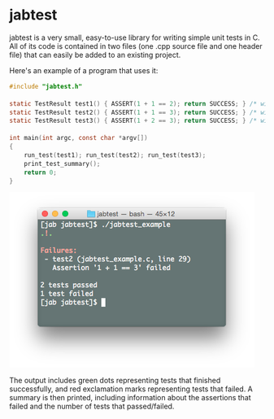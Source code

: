 jabtest
=======

jabtest is a very small, easy-to-use library for writing simple unit tests in C.
All of its code is contained in two files (one .cpp source file and one header file)
that can easily be added to an existing project.

Here's an example of a program that uses it:

```c
#include "jabtest.h"

static TestResult test1() { ASSERT(1 + 1 == 2); return SUCCESS; } /* will succeed */
static TestResult test2() { ASSERT(1 + 1 == 3); return SUCCESS; } /* will fail */
static TestResult test3() { ASSERT(1 + 2 == 3); return SUCCESS; } /* will succeed */
    
int main(int argc, const char *argv[])
{
    run_test(test1); run_test(test2); run_test(test3);
    print_test_summary();
    return 0;
}
```

![Screenshot](jabtest_example.png)

The output includes green dots representing tests that finished successfully, and
red exclamation marks representing tests that failed. A summary is then printed,
including information about the assertions that failed and the number of tests
that passed/failed.
